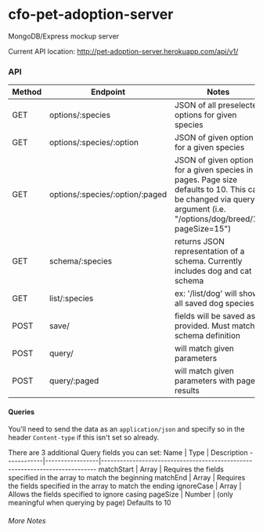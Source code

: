 # cfo-pet-adoption-server
MongoDB/Express mockup server

Current API location: http://pet-adoption-server.herokuapp.com/api/v1/

### API
Method  | Endpoint                          | Notes
--------| --------------------------------- | ----------------------------------------------------------------
GET     | options/:species                  | JSON of all preselected options for given species
GET     | options/:species/:option          | JSON of given option for a given species
GET     | options/:species/:option/:paged   | JSON of given option for a given species in pages. Page size defaults to 10. This can be changed via query argument (i.e. "/options/dog/breed/1?pageSize=15")
GET     | schema/:species                   | returns JSON representation of a schema. Currently includes dog and cat schema
GET     | list/:species                     | ex: '/list/dog' will show all saved dog species
POST    | save/                             | fields will be saved as provided. Must match schema definition
POST    | query/                            | will match given parameters 
POST    | query/:paged                      | will match given parameters with paged results

#### Queries
You'll need to send the data as an `application/json` and specify so in the header `Content-type` if this isn't set so already.

There are 3 additional Query fields you can set:
Name        | Type            | Description
------------|-----------------|----------------------------------------------------------------------------
matchStart  | Array <String>  | Requires the fields specified in the array to match the beginning
matchEnd    | Array <String>  | Requires the fields specified in the array to match the ending
ignoreCase  | Array <String>  | Allows the fields specified to ignore casing
pageSize    | Number          | (only meaningful when querying by page) Defaults to 10

###### More Notes
